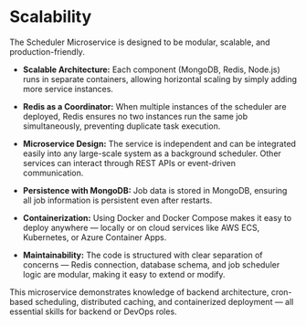 # Scalability 

The Scheduler Microservice is designed to be modular, scalable, and production-friendly.

- **Scalable Architecture:** Each component (MongoDB, Redis, Node.js) runs in separate containers, allowing horizontal scaling by simply adding more service instances.
  
- **Redis as a Coordinator:** When multiple instances of the scheduler are deployed, Redis ensures no two instances run the same job simultaneously, preventing duplicate task execution.

- **Microservice Design:** The service is independent and can be integrated easily into any large-scale system as a background scheduler. Other services can interact through REST APIs or event-driven communication.

- **Persistence with MongoDB:** Job data is stored in MongoDB, ensuring all job information is persistent even after restarts.

- **Containerization:** Using Docker and Docker Compose makes it easy to deploy anywhere — locally or on cloud services like AWS ECS, Kubernetes, or Azure Container Apps.

- **Maintainability:** The code is structured with clear separation of concerns — Redis connection, database schema, and job scheduler logic are modular, making it easy to extend or modify.

This microservice demonstrates knowledge of backend architecture, cron-based scheduling, distributed caching, and containerized deployment — all essential skills for backend or DevOps roles.

